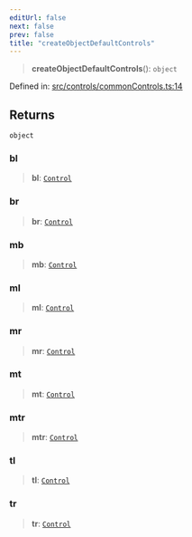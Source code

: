 ```yaml
---
editUrl: false
next: false
prev: false
title: "createObjectDefaultControls"
---
```


> **createObjectDefaultControls**(): `object`

Defined in: [src/controls/commonControls.ts:14](https://github.com/fabricjs/fabric.js/blob/9a792f4b7b8031f02ec7ea4ce8c99f810e45cfec/src/controls/commonControls.ts#L14)

## Returns

`object`

### bl

> **bl**: [`Control`](/api/classes/control/)

### br

> **br**: [`Control`](/api/classes/control/)

### mb

> **mb**: [`Control`](/api/classes/control/)

### ml

> **ml**: [`Control`](/api/classes/control/)

### mr

> **mr**: [`Control`](/api/classes/control/)

### mt

> **mt**: [`Control`](/api/classes/control/)

### mtr

> **mtr**: [`Control`](/api/classes/control/)

### tl

> **tl**: [`Control`](/api/classes/control/)

### tr

> **tr**: [`Control`](/api/classes/control/)
